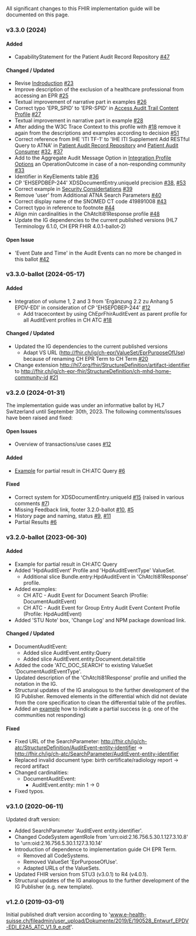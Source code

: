 
All significant changes to this FHIR implementation guide will be documented on this page.   

### v3.3.0 (2024)

#### Added
* CapabilityStatement for the Patient Audit Record Repository [#47](https://github.com/ehealthsuisse/ch-atc/issues/47) 

#### Changed / Updated
* Revise [Indroduction](https://fhir.ch/ig/ch-atc/index.html#introduction) [#23](https://github.com/ehealthsuisse/ch-atc/issues/23)
* Improve description of the exclusion of a healthcare professional from accessing an EPR [#25](https://github.com/ehealthsuisse/ch-atc/issues/25)
* Textual improvement of narrative part in examples [#26](https://github.com/ehealthsuisse/ch-atc/issues/26)
* Correct typo 'EPR_SPID' to 'EPR-SPID' in [Access Audit Trail Content Profile](https://fhir.ch/ig/ch-atc/volume-3.html#access-audit-trail-content-profile) [#27](https://github.com/ehealthsuisse/ch-atc/issues/27)
* Textual improvement in narrative part in example [#28](https://github.com/ehealthsuisse/ch-atc/issues/28)
* After adding the W3C Trace Context to this profile with [#18](https://github.com/ehealthsuisse/ch-atc/issues/18) remove it again from the descriptions and examples according to decision [#51](https://github.com/ehealthsuisse/ch-atc/issues/51)
* Correct reference from IHE 'ITI TF-1' to 'IHE ITI Supplement Add RESTful Query to ATNA' in [Patient Audit Record Repository](https://fhir.ch/ig/ch-atc/volume-1.html#patient-audit-record-repository) and [Patient Audit Consumer](https://fhir.ch/ig/ch-atc/volume-1.html#patient-audit-consumer) [#32](https://github.com/ehealthsuisse/ch-atc/issues/32), [#37](https://github.com/ehealthsuisse/ch-atc/issues/37)
* Add to the Aggregate Audit Message Option in [Integration Profile Options](https://fhir.ch/ig/ch-atc/volume-1.html#integration-profile-options) an OperationOutcome in case of a non-responding community [#33](https://github.com/ehealthsuisse/ch-atc/issues/33)
* Identifier in KeyElements table [#36](https://github.com/ehealthsuisse/ch-atc/issues/36) 
* CP 'EHSEPDBEP-244' XDSDocumentEntry.uniqueId precision [#38](https://github.com/ehealthsuisse/ch-atc/issues/38), [#53](https://github.com/ehealthsuisse/ch-atc/issues/53) 
* Correct example in [Security Considertations](https://fhir.ch/ig/ch-atc/volume-2.html#security-considerations) [#39](https://github.com/ehealthsuisse/ch-atc/issues/39)
* Remove 'user' from Additional ATNA Search Parameters [#40](https://github.com/ehealthsuisse/ch-atc/issues/40)
* Correct display name of the SNOMED CT code 419891008 [#43](https://github.com/ehealthsuisse/ch-atc/issues/43)
* Correct typo in reference to footnote [#44](https://github.com/ehealthsuisse/ch-atc/issues/44)
* Align min cardinalities in the ChAtcIti81Response profile [#48](https://github.com/ehealthsuisse/ch-atc/issues/48)
* Update the IG dependencies to the current published versions (HL7 Terminology 6.1.0, CH EPR FHIR 4.0.1-ballot-2)

#### Open Issue
* 'Event Date and Time' in the Audit Events can no more be changed in this ballot [#42](https://github.com/ehealthsuisse/ch-atc/issues/42)

### v3.3.0-ballot (2024-05-17)

#### Added
* Integration of volume 1, 2 and 3 from 'Ergänzung 2.2 zu Anhang 5 EPDV-EDI' in consideration of CP 'EHSEPDBEP-244' [#12](https://github.com/ehealthsuisse/ch-atc/issues/12)
   * Add tracecontext by using ChEprFhirAuditEvent as parent profile for all AuditEvent profiles in CH ATC [#18](https://github.com/ehealthsuisse/ch-atc/issues/18)

#### Changed / Updated
* Updated the IG dependencies to the current published versions
   * Adapt VS URL (http://fhir.ch/ig/ch-epr/ValueSet/EprPurposeOfUse) because of renaming CH EPR Term to CH Term [#20](https://github.com/ehealthsuisse/ch-atc/issues/20)
* Change extension http://hl7.org/fhir/StructureDefinition/artifact-identifier to http://fhir.ch/ig/ch-epr-fhir/StructureDefinition/ch-mhd-home-community-id [#21](https://github.com/ehealthsuisse/ch-atc/issues/21)


### v3.2.0 (2024-01-31)
The implementation guide was under an informative ballot by HL7 Switzerland until September 30th, 2023. The following comments/issues have been raised and fixed:

#### Open Issues
* Overview of transactions/use cases [#12](https://github.com/ehealthsuisse/ch-atc/issues/12) 

#### Added
* [Example](Bundle-ch-atc-iti-81-response-sample.xml.html) for partial result in CH:ATC Query [#6](https://github.com/ehealthsuisse/ch-atc/issues/6)

#### Fixed
* Correct system for XDSDocumentEntry.uniqueId [#15](https://github.com/ehealthsuisse/ch-atc/issues/15) (raised in various comments [#7](https://github.com/ehealthsuisse/ch-atc/issues/7))
* Missing Feedback link, footer 3.2.0-ballot [#10](https://github.com/ehealthsuisse/ch-atc/issues/10), [#5](https://github.com/ehealthsuisse/ch-atc/issues/5)
* History page and naming, status [#9](https://github.com/ehealthsuisse/ch-atc/issues/9), [#11](https://github.com/ehealthsuisse/ch-atc/issues/11)  
* Partial Results [#6](https://github.com/ehealthsuisse/ch-atc/issues/6) 

### v3.2.0-ballot (2023-06-30)

#### Added
* Example for partial result in CH:ATC Query
* Added 'HpdAuditEvent' Profile and 'HpdAuditEventType' ValueSet.
   * Additional slice Bundle.entry:HpdAuditEvent in 'ChAtcIti81Response' profile.
* Added examples:
   * CH ATC - Audit Event for Document Search (Profile: DocumentAuditEvent)
   * CH ATC - Audit Event for Group Entry Audit Event Content Profile (Profile: HpdAuditEvent)
* Added 'STU Note' box, 'Change Log' and NPM package download link.

#### Changed / Updated
* DocumentAuditEvent:
   * Added slice AuditEvent.entity:Query
   * Added slice AuditEvent.entity:Document.detail:title
* Added the code 'ATC_DOC_SEARCH' to existing ValueSet 'DocumentAuditEventType'.
* Updated description of the 'ChAtcIti81Response' profile and unified the notation in the IG.
* Structural updates of the IG analogous to the further development of the IG Publisher. Removed elements in the differential which did not deviate from the core specification to clean the differential table of the profiles.
* Added an [example](Bundle-ch-atc-iti-81-response-sample.xml.html) how to indicate a partial success (e.g. one of the communities not responding)

#### Fixed
* Fixed URL of the SearchParameter: http://fhir.ch/ig/ch-atc/StructureDefinition/AuditEvent-entity-identifier -> http://fhir.ch/ig/ch-atc/SearchParameter/AuditEvent-entity-identifier
* Replaced invalid document type: birth certificate/radiology report -> record artifact
* Changed cardinalities:
   * DocumentAuditEvent: 
      * AuditEvent.entity: min 1 -> 0
* Fixed typos. 

### v3.1.0 (2020-06-11)
Updated draft version:
* Added SearchParameter 'AuditEvent entity.identifier'.
* Changed CodeSystem agentRole from 'urn:oid:2.16.756.5.30.1.127.3.10.8' to 'urn:oid:2.16.756.5.30.1.127.3.10.14'
* Introduction of dependence to implementation guide CH EPR Term.
   * Removed all CodeSystems.
   * Removed ValueSet 'EprPurposeOfUse'.
   * Adapted URLs of the ValueSets.
* Updated FHIR version from STU3 (v3.0.1) to R4 (v4.0.1).
* Structural updates of the IG analogous to the further development of the IG Publisher (e.g. new template).

### v1.2.0 (2019-03-01)
Initial published draft version according to 'www.e-health-suisse.ch/fileadmin/user_upload/Dokumente/2019/E/190528_Entwurf_EPDV-EDI_E2A5_ATC_V1.9_e.pdf'.
